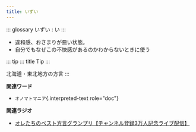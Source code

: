 ```yaml
---
title: いずい
---
```


::: glossary
いずい : い
:::

-   違和感、おさまりが悪い状態。
-   自分でもなぜこの不快感があるのかわからないときに使う

::: tip
::: title
Tip
:::

北海道・東北地方の方言
:::

**関連ワード**

-   `オノマトマニア`{.interpreted-text role="doc"}

**関連ラジオ**

-   [オレたちのベスト方言グランプリ【チャンネル登録3万人記念ライブ配信】](https://www.youtube.com/watch?v=WhzAvTSYXxk)

